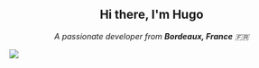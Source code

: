 <h2 align="center">Hi there, I'm Hugo</h2>

<p align="center">
  <em>A passionate developer from <strong>Bordeaux, France</strong> 🇫🇷</em>
</p>

<img align="center" src="assets/ge999.gif">
